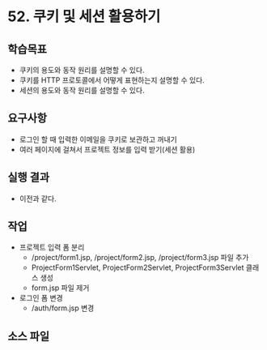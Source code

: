 # 52. 쿠키 및 세션 활용하기

## 학습목표

- 쿠키의 용도와 동작 원리를 설명할 수 있다.
- 쿠키를 HTTP 프로토콜에서 어떻게 표현하는지 설명할 수 있다. 
- 세션의 용도와 동작 원리를 설명할 수 있다.

## 요구사항

- 로그인 할 때 입력한 이메일을 쿠키로 보관하고 꺼내기
- 여러 페이지에 걸쳐서 프로젝트 정보를 입력 받기(세션 활용)

## 실행 결과

- 이전과 같다.

## 작업

- 프로젝트 입력 폼 분리
  - /project/form1.jsp, /project/form2.jsp, /project/form3.jsp 파일 추가
  - ProjectForm1Servlet, ProjectForm2Servlet, ProjectForm3Servlet 클래스 생성
  - form.jsp 파일 제거
- 로그인 폼 변경
  - /auth/form.jsp 변경

## 소스 파일


